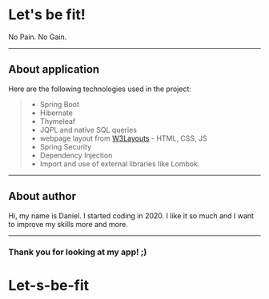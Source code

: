 # Let's be fit!

No Pain. No Gain.

---

## About application


Here are the following technologies used in the project:
> - Spring Boot
> - Hibernate
> - Thymeleaf
> - JQPL and native SQL queries
> - webpage layout from [W3Layouts](https://w3layouts.com/) - HTML, CSS, JS
> - Spring Security
> - Dependency Injection
> - Import and use of external libraries like Lombok.

---

## About author

 Hi, my name is Daniel. I started coding in 2020. I like it so much and I want to improve my skills more and more.

---

### Thank you for looking at my app! ;)
# Let-s-be-fit
